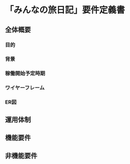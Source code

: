 # 「みんなの旅日記」要件定義書

## 全体概要

### 目的
### 背景
### 稼働開始予定時期
### ワイヤーフレーム
### ER図

## 運用体制

## 機能要件

## 非機能要件